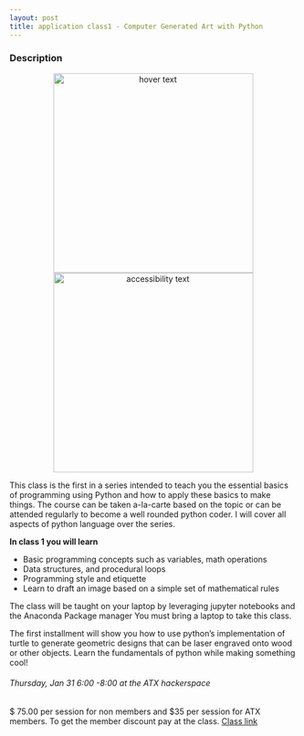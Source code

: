 ```yaml
---
layout: post
title: application class1 - Computer Generated Art with Python 
---
```

### Description

<p align="center">
  <img src="https://github.com/creatingsapien/pythonforhominids/tree/gh-pages/img" width="350" title="hover text">
  <img src="https://github.com/creatingsapien/pythonforhominids/tree/gh-pages/img"  width="350" alt="accessibility text">
</p>

<p>This class is the first in a series intended to teach you the essential basics of programming using Python and how to apply these basics to make things. The course can be taken a-la-carte based on the topic or can be attended regularly to become a well rounded python coder. I will cover all aspects of python language over the series. </p>

**In class 1 you will learn** 

* Basic programming concepts such as variables, math operations 
* Data structures, and procedural loops
* Programming style and etiquette
* Learn to draft an image based on a simple set of mathematical rules

The class will be taught on your laptop by leveraging jupyter notebooks and the Anaconda Package manager
You must bring a laptop to take this class.

The first installment will show you how to use python’s implementation of turtle to generate geometric designs that can be laser engraved onto wood or other objects.  Learn the fundamentals of python while making something cool!

###### *Thursday, Jan 31 6:00 -8:00 at the ATX hackerspace*

$ 75.00 per session for non members and $35 per session for ATX members. To get the member discount pay at the class. [Class link](https://www.eventbrite.com/e/python-for-makers-and-other-humans-drawing-with-python-tickets-55500616839?aff=GunnarPython)

